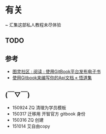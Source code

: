 # 有关
~ 汇集这部私人教程未尽体验

## TODO


## 参考

- [图灵社区 : 阅读 : 使用GitBook平台发布电子书](http://www.ituring.com.cn/article/127744)
- [使用Gitbook来编写你的Api文档 « 悟道集](http://tao.logdown.com/posts/243192-use-gitbook-to-write-api-documentation)


## (￣▽￣)

- 150924 ZQ 清理为学员模板
- 150317 迁移用 开智官方 gitbook 身份
- 150316 ZQ 创建
- 151014 艾自由copy